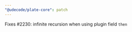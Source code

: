 ```yaml
---
"@udecode/plate-core": patch
---
```


Fixes #2230: infinite recursion when using plugin field `then`
